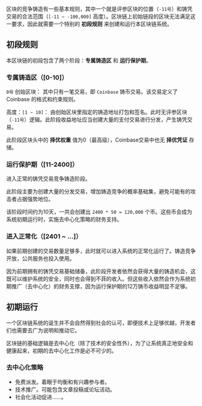 区块的竞争铸造有一些基本规则，其中一个就是评参区块的位置（`-11号`）和铸凭交易的合法范围（`[-11 ~ -100,000]` 高度）。区块链上初始链段的区块无法满足这一要求，因此就需要一个特别的 **初段规则** 来创建和运行本区块链系统。


## 初段规则

本区块链的初段包含了两个阶段：**专属铸造区** 和 **运行保护期**。


### 专属铸造区（[0-10]）

`0号` 创始区块：
其中只有一笔交易，即 `Coinbase` 铸币交易。该交易定义了 Coinbase 的格式和约束规则。

高度：`[1 ~ 10]`：
由创始区块里指定的铸造地址打包和签名。此时无评参区块（`-11号`）逻辑。此阶段收益地址应当创建大量的支付交易进行分发，产生铸凭交易。

此阶段区块头中的 **择优权重** 值为0（最高级），Coinbase交易中也无 **择优凭证** 存储。


### 运行保护期（[11-2400]）

进入正常的铸凭交易竞争铸造阶段。

此阶段主要为创建大量的分发交易，增加铸造竞争的概率基础集，避免可能有的攻击者占据强势地位。

该阶段时间约为10天，一共会创建出 `2400 * 50 = 120,000` 个币。这些币会成为系统初期运行时，实施去中心化策略的财务支持。


### 进入正常化（[2401 ~ ...]）

如果前期创建的交易数量足够多，此时就可以进入系统的正常化运行了。铸造竞争开放，公共服务也投入使用。

因为前期拥有的铸凭交易基础储备，此阶段开发者依然会获得大量的铸造机会，这既可以维护系统的安全，同时也会得到不菲的收入。但这些收入依然会作为系统初期推广（去中心化）的财务支撑，因为运行保护期的12万铸币收益明显不足够。


## 初期运行

一个区块链系统的诞生并不会自然得到社会的认可，即便技术上足够优越，开发者们也需要去广为说明和推动它。

区块链的基础逻辑是去中心化（除了技术的安全性外），为了让系统真正地安全和健康起来，初期的去中心化工作是必不可少的。


### 去中心化策略

 - 免费派发。着眼于均衡和有兴趣参与者。
 - 技术推广。可能包含文章投稿或论坛活动。
 - 社会化活动促进……。
